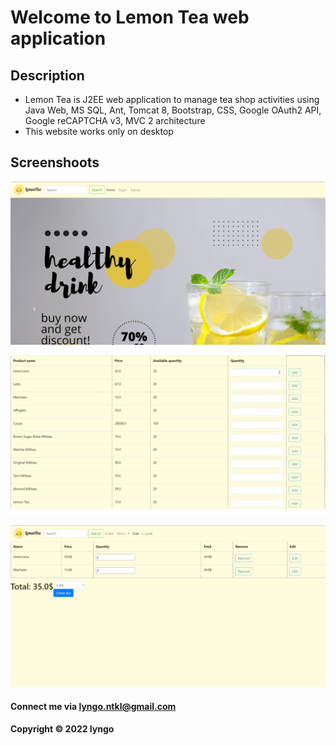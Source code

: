 # Welcome to Lemon Tea web application 

## Description

* Lemon Tea is J2EE web application to manage tea shop activities using Java Web, MS SQL, Ant, Tomcat 8, Bootstrap, CSS, Google OAuth2 API, Google reCAPTCHA v3, MVC 2 architecture
* This website works only on desktop

## Screenshoots

![Home page](https://github.com/lyngo-ntkl/LemonTea/blob/main/screenshot/home-screen.png)

![Product search](https://github.com/lyngo-ntkl/LemonTea/blob/main/screenshot/product-search.png)

![Check out](https://github.com/lyngo-ntkl/LemonTea/blob/main/screenshot/check-out.png)

#### Connect me via lyngo.ntkl@gmail.com

#### Copyright &#169; 2022 lyngo

